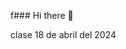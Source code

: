 f### Hi there 👋

<!--
**roxi0103/roxi0103** is a ✨ _special_ ✨ repository because its `README.md` (this file) appears on your GitHub profile.


- 🔭 I’m currently working on ...
- 🌱 I’m currently learning ...
- 👯 I’m looking tocollaborate on ...
- 🤔 I’m looking for help with ...
- 💬 Ask me about ...
- 📫 How to reach me: ...
..
-->clase 18  de abril del 2024
